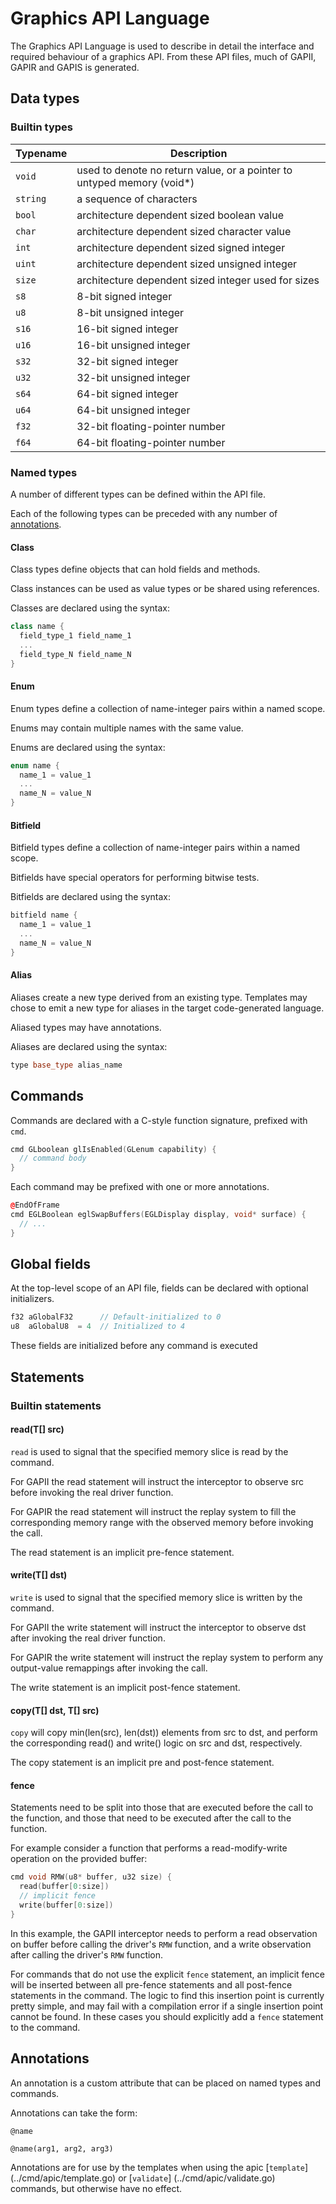 # Graphics API Language

The Graphics API Language is used to describe in detail the interface and required behaviour of a graphics API.
From these API files, much of GAPII, GAPIR and GAPIS is generated.

## Data types

### Builtin types

Typename | Description
-------- | -----------
`void`   | used to denote no return value, or a pointer to untyped memory (void\*)
`string` | a sequence of characters
`bool`   | architecture dependent sized boolean value
`char`   | architecture dependent sized character value
`int`    | architecture dependent sized signed integer
`uint`   | architecture dependent sized unsigned integer
`size`   | architecture dependent sized integer used for sizes
`s8`     | 8-bit signed integer
`u8`     | 8-bit unsigned integer
`s16`    | 16-bit signed integer
`u16`    | 16-bit unsigned integer
`s32`    | 32-bit signed integer
`u32`    | 32-bit unsigned integer
`s64`    | 64-bit signed integer
`u64`    | 64-bit unsigned integer
`f32`    | 32-bit floating-pointer number
`f64`    | 64-bit floating-pointer number

### Named types

A number of different types can be defined within the API file.

Each of the following types can be preceded with any number of [annotations](#annotations).

#### Class

Class types define objects that can hold fields and methods.

Class instances can be used as value types or be shared using references.

Classes are declared using the syntax:

```cpp
class name {
  field_type_1 field_name_1
  ...
  field_type_N field_name_N
}
```

#### Enum

Enum types define a collection of name-integer pairs within a named scope.

Enums may contain multiple names with the same value.

Enums are declared using the syntax:

```cpp
enum name {
  name_1 = value_1
  ...
  name_N = value_N
}
```

#### Bitfield

Bitfield types define a collection of name-integer pairs within a named scope.

Bitfields have special operators for performing bitwise tests.

Bitfields are declared using the syntax:

```cpp
bitfield name {
  name_1 = value_1
  ...
  name_N = value_N
}
```

#### Alias

Aliases create a new type derived from an existing type. Templates may chose to
emit a new type for aliases in the target code-generated language.

Aliased types may have annotations.

Aliases are declared using the syntax:

```cpp
type base_type alias_name
```

## Commands

Commands are declared with a C-style function signature, prefixed with `cmd`.

```cpp
cmd GLboolean glIsEnabled(GLenum capability) {
  // command body
}
```

Each command may be prefixed with one or more annotations.

```cpp
@EndOfFrame
cmd EGLBoolean eglSwapBuffers(EGLDisplay display, void* surface) {
  // ...
}
```

## Global fields

At the top-level scope of an API file, fields can be declared with optional
initializers.

```cpp
f32 aGlobalF32      // Default-initialized to 0
u8  aGlobalU8  = 4  // Initialized to 4
```

These fields are initialized before any command is executed

## Statements

### Builtin statements

#### read(T[] src)

`read` is used to signal that the specified memory slice is read by the command.

For GAPII the read statement will instruct the interceptor to observe src before
invoking the real driver function.

For GAPIR the read statement will instruct the replay system to fill the
corresponding memory range with the observed memory before invoking the call.

The read statement is an implicit pre-fence statement.

#### write(T[] dst)

`write` is used to signal that the specified memory slice is written by the
command.

For GAPII the write statement will instruct the interceptor to observe dst after
invoking the real driver function.

For GAPIR the write statement will instruct the replay system to perform any
output-value remappings after invoking the call.

The write statement is an implicit post-fence statement.

#### copy(T[] dst, T[] src)

`copy` will copy min(len(src), len(dst)) elements from src to dst, and perform
the corresponding read() and write() logic on src and dst, respectively.

The copy statement is an implicit pre and post-fence statement.

#### fence

Statements need to be split into those that are executed before the call to the
function, and those that need to be executed after the call to the function.

For example consider a function that performs a read-modify-write operation on
the provided buffer:

```cpp
cmd void RMW(u8* buffer, u32 size) {
  read(buffer[0:size])
  // implicit fence
  write(buffer[0:size])
}
```

In this example, the GAPII interceptor needs to perform a read observation on
buffer before calling the driver's `RMW` function, and a write observation after
calling the driver's `RMW` function.

For commands that do not use the explicit `fence` statement, an implicit fence
will be inserted between all pre-fence statements and all post-fence statements
in the command. The logic to find this insertion point is currently pretty
simple, and may fail with a compilation error if a single insertion point cannot
be found. In these cases you should explicitly add a `fence` statement to the
command.

## Annotations

An annotation is a custom attribute that can be placed on named types and
commands.

Annotations can take the form:

```
@name

@name(arg1, arg2, arg3)
```

Annotations are for use by the templates when using the apic [`template`]
(../cmd/apic/template.go) or [`validate`]
(../cmd/apic/validate.go) commands, but otherwise have no effect.

